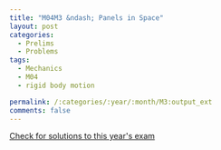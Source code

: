 ```yaml
---
title: "M04M3 &ndash; Panels in Space"
layout: post
categories:
  - Prelims
  - Problems
tags:
  - Mechanics
  - M04
  - rigid body motion

permalink: /:categories/:year/:month/M3:output_ext
comments: false
---
```

<object data="2004M3M.pdf" type="application/pdf" width="100%" height="500"></object>
<div class="message"><a href='https://princetonprelim.com/prelim/13/'>Check for solutions to this year's exam</a></div>